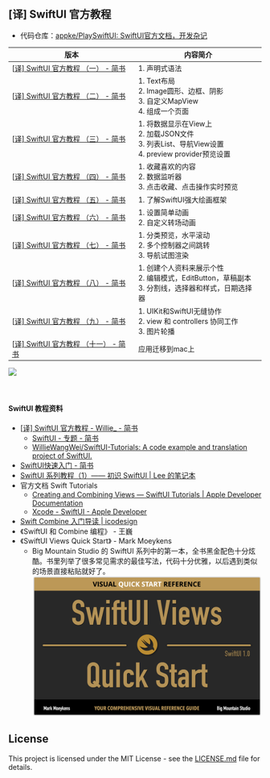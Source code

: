 ## [译] SwiftUI 官方教程

- 代码仓库：[appke/PlaySwiftUI: SwiftUI官方文档，开发杂记](https://github.com/appke/PlaySwiftUI)

| 版本                                                         | 内容简介                                                     |
| ------------------------------------------------------------ | ------------------------------------------------------------ |
| [[译\] SwiftUI 官方教程 （一） - 简书](https://www.jianshu.com/p/efc36dd785d6) | 1. 声明式语法                                                |
| [[译\] SwiftUI 官方教程 （二） - 简书](https://www.jianshu.com/p/2297725a051e) | 1. Text布局<br>2. Image圆形、边框、阴影<br>3. 自定义MapView<br>4. 组成一个页面 |
| [[译\] SwiftUI 官方教程 （三） - 简书](https://www.jianshu.com/p/ecf30901031d) | 1. 将数据显示在View上<br>2. 加载JSON文件<br>3. 列表List、导航View设置<br>4. preview provider预览设置 |
| [[译\] SwiftUI 官方教程 （四） - 简书](https://www.jianshu.com/p/5a9d1a539829) | 1. 收藏喜欢的内容<br>2. 数据监听器<br>3. 点击收藏、点击操作实时预览 |
| [[译\] SwiftUI 官方教程 （五） - 简书](https://www.jianshu.com/p/6b5f8ea2619e) | 1. 了解SwiftUI强大绘画框架                                   |
| [[译\] SwiftUI 官方教程 （六） - 简书](https://www.jianshu.com/p/769b52b051cc) | 1. 设置简单动画<br>2. 自定义转场动画                         |
| [[译\] SwiftUI 官方教程 （七） - 简书](https://www.jianshu.com/p/ad59cb9f2db8) | 1. 分类预览，水平滚动<br>2. 多个控制器之间跳转<br>3. 导航试图渲染 |
| [[译\] SwiftUI 官方教程 （八） - 简书](https://www.jianshu.com/p/0339d002ec0e) | 1. 创建个人资料来展示个性 <br>2. 编辑模式，EditButton，草稿副本 <br>3. 分割线，选择器和样式，日期选择器 |
| [[译\] SwiftUI 官方教程 （九） - 简书](https://www.jianshu.com/p/441930138de2) | 1. UIKit和SwiftUI无缝协作<br>2. view 和 controllers 协同工作 <br>3. 图片轮播 |
| [[译\] SwiftUI 官方教程 （十一） - 简书](https://www.jianshu.com/p/55676dd36ade) | 应用迁移到mac上                                              |

![](screenshot.gif)



<br>

#### SwiftUI 教程资料

- [[译\] SwiftUI 官方教程 - Willie_ - 简书](https://www.jianshu.com/u/785617fd05b4)
  - [SwiftUI - 专题 - 简书](https://www.jianshu.com/c/f1fb1757f7ac)
  - [WillieWangWei/SwiftUI-Tutorials: A code example and translation project of SwiftUI.](https://github.com/WillieWangWei/SwiftUI-Tutorials)
- [SwiftUI快速入门 - 简书](https://www.jianshu.com/p/ac505e19205d)
- [SwiftUI 系列教程（1）—— 初识 SwiftUI | Lee 的笔记本](https://davidleee.com/2019/06/12/swiftui-serial-tutorial-1/)
- 官方文档 Swift Tutorials
  - [Creating and Combining Views — SwiftUI Tutorials | Apple Developer Documentation](https://developer.apple.com/tutorials/swiftui/creating-and-combining-views)
  - [Xcode - SwiftUI - Apple Developer](https://developer.apple.com/cn/xcode/swiftui/)
- [Swift Combine 入门导读 | icodesign](https://icodesign.me/posts/swift-combine/)
- 《SwiftUI 和 Combine 编程》 - 王巍
- 《SwiftUI Views Quick Start》 - Mark Moeykens
  - Big Mountain Studio 的 SwiftUI 系列中的第一本，全书黑金配色十分炫酷。书里列举了很多常见需求的最佳写法，代码十分优雅，以后遇到类似的场景直接粘贴就好了。
  ![](SwiftUI-Views-Quick-Start.png)





## License

This project is licensed under the MIT License - see the [LICENSE.md](https://github.com/WillieWangWei/SwiftUI-Tutorials/blob/master/LICENSE) file for details.

